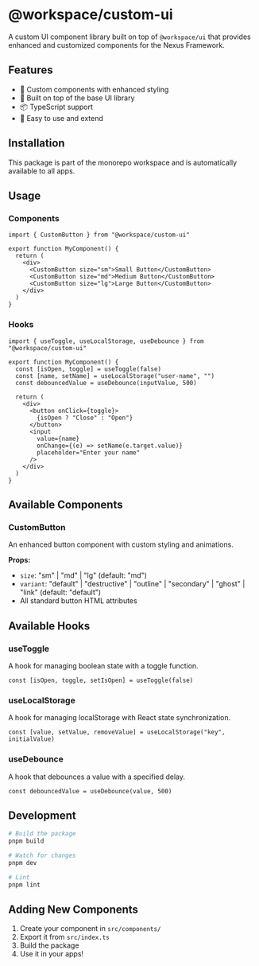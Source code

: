 # @workspace/custom-ui

A custom UI component library built on top of `@workspace/ui` that provides enhanced and customized components for the Nexus Framework.

## Features

- 🎨 Custom components with enhanced styling
- 🔧 Built on top of the base UI library
- 📦 TypeScript support
- 🚀 Easy to use and extend

## Installation

This package is part of the monorepo workspace and is automatically available to all apps.

## Usage

### Components

```tsx
import { CustomButton } from "@workspace/custom-ui"

export function MyComponent() {
  return (
    <div>
      <CustomButton size="sm">Small Button</CustomButton>
      <CustomButton size="md">Medium Button</CustomButton>
      <CustomButton size="lg">Large Button</CustomButton>
    </div>
  )
}
```

### Hooks

```tsx
import { useToggle, useLocalStorage, useDebounce } from "@workspace/custom-ui"

export function MyComponent() {
  const [isOpen, toggle] = useToggle(false)
  const [name, setName] = useLocalStorage("user-name", "")
  const debouncedValue = useDebounce(inputValue, 500)
  
  return (
    <div>
      <button onClick={toggle}>
        {isOpen ? "Close" : "Open"}
      </button>
      <input 
        value={name} 
        onChange={(e) => setName(e.target.value)}
        placeholder="Enter your name"
      />
    </div>
  )
}
```

## Available Components

### CustomButton

An enhanced button component with custom styling and animations.

**Props:**
- `size`: "sm" | "md" | "lg" (default: "md")
- `variant`: "default" | "destructive" | "outline" | "secondary" | "ghost" | "link" (default: "default")
- All standard button HTML attributes

## Available Hooks

### useToggle

A hook for managing boolean state with a toggle function.

```tsx
const [isOpen, toggle, setIsOpen] = useToggle(false)
```

### useLocalStorage

A hook for managing localStorage with React state synchronization.

```tsx
const [value, setValue, removeValue] = useLocalStorage("key", initialValue)
```

### useDebounce

A hook that debounces a value with a specified delay.

```tsx
const debouncedValue = useDebounce(value, 500)
```

## Development

```bash
# Build the package
pnpm build

# Watch for changes
pnpm dev

# Lint
pnpm lint
```

## Adding New Components

1. Create your component in `src/components/`
2. Export it from `src/index.ts`
3. Build the package
4. Use it in your apps!
